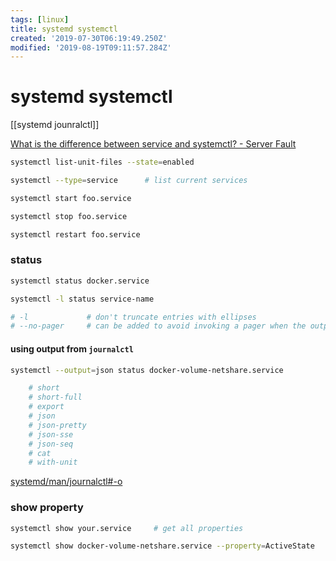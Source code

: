 ```yaml
---
tags: [linux]
title: systemd systemctl
created: '2019-07-30T06:19:49.250Z'
modified: '2019-08-19T09:11:57.284Z'
---
```


# systemd systemctl

[[systemd jounralctl]]

[What is the difference between service and systemctl? - Server Fault](https://serverfault.com/questions/867322/what-is-the-difference-between-service-and-systemctl)

```sh
systemctl list-unit-files --state=enabled

systemctl --type=service      # list current services

```


```sh
systemctl start foo.service

systemctl stop foo.service

systemctl restart foo.service
```

### status
```sh
systemctl status docker.service

systemctl -l status service-name

# -l             # don't truncate entries with ellipses
# --no-pager     # can be added to avoid invoking a pager when the output is an interactive terminal. 
```

#### using output from `journalctl`

```sh
systemctl --output=json status docker-volume-netshare.service

    # short
    # short-full
    # export
    # json
    # json-pretty
    # json-sse
    # json-seq
    # cat
    # with-unit
```
[systemd/man/journalctl#-o](https://www.freedesktop.org/software/systemd/man/journalctl#-o)

### show property
```sh
systemctl show your.service     # get all properties

systemctl show docker-volume-netshare.service --property=ActiveState
```
